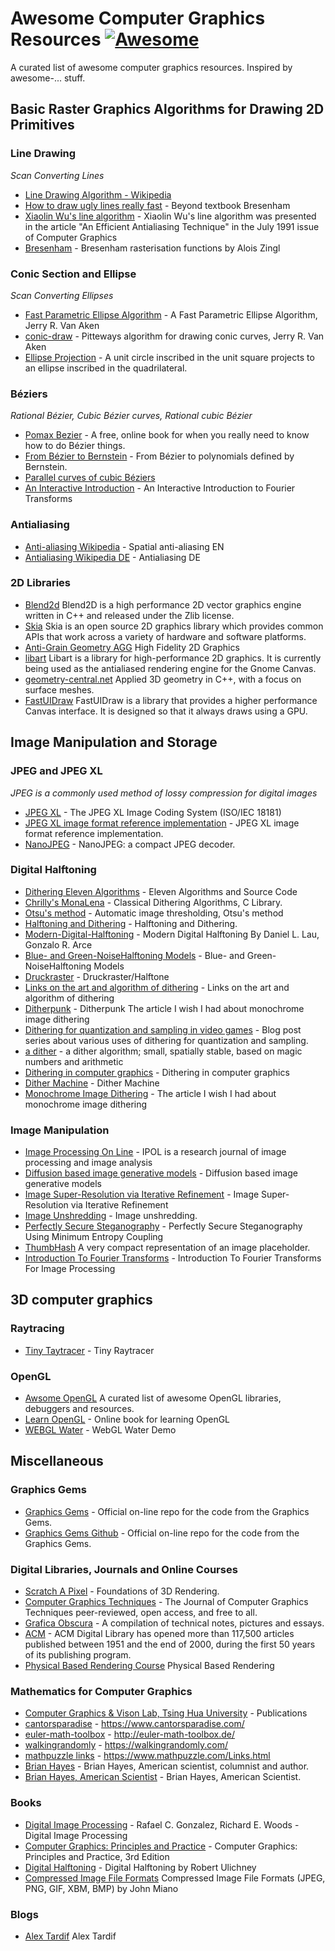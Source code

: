 # Awesome Computer Graphics Resources [![Awesome](https://awesome.re/badge.svg)](https://awesome.re)

A curated list of awesome computer graphics resources. Inspired by awesome-... stuff.

## Basic Raster Graphics Algorithms for Drawing 2D Primitives

### Line Drawing
*Scan Converting Lines*

* [Line Drawing Algorithm - Wikipedia](https://en.wikipedia.org/wiki/Line_drawing_algorithm)
* [How to draw ugly lines really fast](https://cohost.org/tomforsyth/post/648716-how-to-draw-ugly-lin) - Beyond textbook Bresenham
* [Xiaolin Wu's line algorithm](https://en.wikipedia.org/wiki/Xiaolin_Wu%27s_line_algorithm) - Xiaolin Wu's line algorithm was presented in the article "An Efficient Antialiasing Technique" in the July 1991 issue of Computer Graphics
* [Bresenham](https://github.com/w8r/bresenham-zingl) - Bresenham rasterisation functions by Alois Zingl

### Conic Section and Ellipse
*Scan Converting Ellipses*

* [Fast Parametric Ellipse Algorithm](https://arxiv.org/abs/2009.03434) - A Fast Parametric Ellipse Algorithm, Jerry R. Van Aken
* [conic-draw](https://github.com/jvanaken1/conic-draw) - Pitteways algorithm for drawing conic curves, Jerry R. Van Aken
* [Ellipse Projection](https://static.laszlokorte.de/quad/) - A unit circle inscribed in the unit square projects to an ellipse inscribed in the quadrilateral.

### Béziers
*Rational Bézier, Cubic Bézier curves, Rational cubic Bézier*

* [Pomax Bezier](https://pomax.github.io/bezierinfo/) - A free, online book for when you really need to know how to do Bézier things.
* [From Bézier to Bernstein](http://www.ams.org/publicoutreach/feature-column/fcarc-bezier) - From Bézier to polynomials defined by Bernstein.
* [Parallel curves of cubic Béziers](https://raphlinus.github.io/curves/2022/09/09/parallel-beziers.html)
* [An Interactive Introduction](https://www.jezzamon.com/fourier/) - An Interactive Introduction to Fourier Transforms


### Antialiasing

* [Anti-aliasing Wikipedia](https://en.wikipedia.org/wiki/Spatial_anti-aliasing) - Spatial anti-aliasing EN
* [Antialiasing Wikipedia DE](https://de.wikipedia.org/wiki/Antialiasing_(Computergrafik)) - Antialiasing DE

### 2D Libraries

* [Blend2d](https://github.com/blend2d/blend2d) Blend2D is a high performance 2D vector graphics engine written in C++ and released under the Zlib license.
* [Skia](https://skia.org/) Skia is an open source 2D graphics library which provides common APIs that work across a variety of hardware and software platforms.
* [Anti-Grain Geometry AGG](https://agg.sourceforge.net) High Fidelity 2D Graphics
* [libart](https://levien.com/libart/) Libart is a library for high-performance 2D graphics. It is currently being used as the antialiased rendering engine for the Gnome Canvas.
* [geometry-central.net](https://github.com/nmwsharp/geometry-central) Applied 3D geometry in C++, with a focus on surface meshes.
* [FastUIDraw](https://github.com/intel/fastuidraw) FastUIDraw is a library that provides a higher performance Canvas interface. It is designed so that it always draws using a GPU.

## Image Manipulation and Storage

### JPEG and JPEG XL
*JPEG is a commonly used method of lossy compression for digital images*

* [JPEG XL](https://jpeg.org/jpegxl/) - The JPEG XL Image Coding System (ISO/IEC 18181) 
* [JPEG XL image format reference implementation](https://gitlab.com/wg1/jpeg-xl) - JPEG XL image format reference implementation.
* [NanoJPEG](https://keyj.emphy.de/nanojpeg/) - NanoJPEG: a compact JPEG decoder.


### Digital Halftoning

* [Dithering Eleven Algorithms](https://tannerhelland.com/2012/12/28/dithering-eleven-algorithms-source-code.html) - Eleven Algorithms and Source Code
* [Chrilly's MonaLena](https://github.com/DonChr/MonaLena) - Classical Dithering Algorithms, C Library.
* [Otsu's method](https://en.wikipedia.org/wiki/Otsu%27s_method) - Automatic image thresholding, Otsu's method
* [Halftoning and Dithering](https://photo.stackexchange.com/questions/5779/what-is-the-difference-between-halftoning-and-dithering) - Halftoning and Dithering.
* [Modern-Digital-Halftoning](https://www.routledge.com/Modern-Digital-Halftoning/Lau-Arce/p/book/9781420047530) - Modern Digital Halftoning By Daniel L. Lau, Gonzalo R. Arce
* [Blue- and Green-NoiseHalftoning Models](https://www.researchgate.net/publication/3321489_Blue_and_green_noise_halftoning_models) - Blue- and Green-NoiseHalftoning Models
* [Druckraster](https://de.wikipedia.org/wiki/Druckraster) - Druckraster/Halftone
* [Links on the art and algorithm of dithering](https://dbohdan.com/wiki/dithering) - Links on the art and algorithm of dithering
* [Ditherpunk](https://surma.dev/things/ditherpunk/) - Ditherpunk  The article I wish I had about monochrome image dithering 
* [Dithering for quantization and sampling in video games](https://bartwronski.com/2016/10/30/dithering-in-games-mini-series/) - Blog post series about various uses of dithering for quantization and sampling.
* [a dither](http://pippin.gimp.org/a_dither/) - a dither algorithm; small, spatially stable, based on magic numbers and arithmetic
* [Dithering in computer graphics](http://extremelearning.com.au/unreasonable-effectiveness-of-quasirandom-sequences/#dither) - Dithering in computer graphics
* [Dither Machine](https://lunarlabs.itch.io/dither-machine) - Dither Machine
* [Monochrome Image Dithering](https://surma.dev/things/ditherpunk/) - The article I wish I had about monochrome image dithering 

### Image Manipulation

* [Image Processing On Line](http://www.ipol.im/) - IPOL is a research journal of image processing and image analysis
* [Diffusion based image generative models](https://chitwansaharia.github.io/) - Diffusion based image generative models 
* [Image Super-Resolution via Iterative Refinement](https://iterative-refinement.github.io/) - Image Super-Resolution via Iterative Refinement
* [Image Unshredding](https://github.com/robinhouston/image-unshredding) - Image unshredding.
* [Perfectly Secure Steganography](https://arxiv.org/abs/2210.14889) - Perfectly Secure Steganography Using Minimum Entropy Coupling
* [ThumbHash](https://evanw.github.io/thumbhash/) A very compact representation of an image placeholder.
* [Introduction To Fourier Transforms](https://www.cs.unm.edu/~brayer/vision/fourier.html) - Introduction To Fourier Transforms For Image Processing

## 3D computer graphics

### Raytracing

* [Tiny Taytracer](https://github.com/ssloy/tinyraytracer) - Tiny Raytracer 

### OpenGL

* [Awsome OpenGL](https://github.com/eug/awesome-opengl) A curated list of awesome OpenGL libraries, debuggers and resources.
* [Learn OpenGL](https://learnopengl.com/) - Online book for learning OpenGL
* [WEBGL Water](http://madebyevan.com/webgl-water/) - WebGL Water Demo

## Miscellaneous

### Graphics Gems

* [Graphics Gems](http://www.realtimerendering.com/resources/GraphicsGems/) - Official on-line repo for the code from the Graphics Gems.
* [Graphics Gems Github](https://github.com/erich666/GraphicsGems) - Official on-line repo for the code from the Graphics Gems.

### Digital Libraries, Journals and Online Courses

* [Scratch A Pixel](https://www.scratchapixel.com/) - Foundations of 3D Rendering.
* [Computer Graphics Techniques](http://jcgt.org/) - The Journal of Computer Graphics Techniques peer-reviewed, open access, and free to all.
* [Grafica Obscura](http://graficaobscura.com/) - A compilation of technical notes, pictures and essays.
* [ACM](https://www.acm.org/) - ACM Digital Library has opened more than 117,500 articles published between 1951 and the end of 2000, during the first 50 years of its publishing program.
* [Physical Based Rendering Course](https://blog.selfshadow.com/publications/) Physical Based Rendering

### Mathematics for Computer Graphics

* [Computer Graphics & Vison Lab, Tsing Hua University](https://cgv.cs.nthu.edu.tw/publications) - Publications
* [cantorsparadise](https://www.cantorsparadise.com/) - https://www.cantorsparadise.com/
* [euler-math-toolbox](http://euler-math-toolbox.de/) - http://euler-math-toolbox.de/
* [walkingrandomly](https://walkingrandomly.com/) - https://walkingrandomly.com/
* [mathpuzzle links](https://www.mathpuzzle.com/Links.html) - https://www.mathpuzzle.com/Links.html
* [Brian Hayes](http://bit-player.org/) - Brian Hayes, American scientist, columnist and author. 
* [Brian Hayes, American Scientist](https://www.americanscientist.org/author/brian_hayes) - Brian Hayes, American Scientist.

### Books

* [Digital Image Processing](https://sde.uoc.ac.in/sites/default/files/sde_videos/Digital%20Image%20Processing%203rd%20ed.%20-%20R.%20Gonzalez,%20R.%20Woods-ilovepdf-compressed.pdf) - Rafael C. Gonzalez, Richard E. Woods - Digital Image Processing
* [Computer Graphics: Principles and Practice](https://cgpp.net/about.xml) - Computer Graphics: Principles and Practice, 3rd Edition
* [Digital Halftoning](https://mitpress.mit.edu/9780262526470/digital-halftoning/) - Digital Halftoning by Robert Ulichney 
* [Compressed Image File Formats](https://books.google.at/books/about/Compressed_Image_File_Formats.html?id=_nJLvY757dQC&redir_esc=y) Compressed Image File Formats (JPEG, PNG, GIF, XBM, BMP) by John Miano 

### Blogs

* [Alex Tardif](http://alextardif.com/LearningGraphics.html) Alex Tardif
